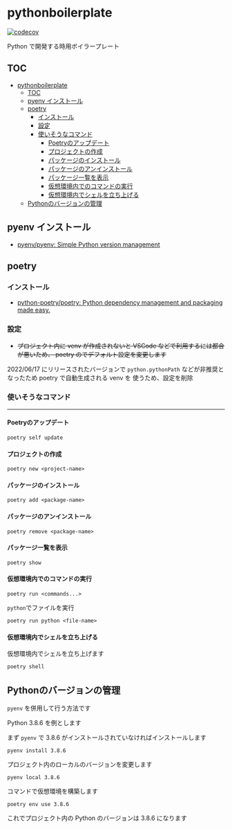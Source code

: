 # pythonboilerplate

[![codecov](https://codecov.io/gh/naa0yama/pythonboilerplate/branch/main/graph/badge.svg?token=D8YU7EYIYZ)](https://codecov.io/gh/naa0yama/pythonboilerplate)

Python で開発する時用ボイラープレート

## TOC

- [pythonboilerplate](#pythonboilerplate)
  - [TOC](#toc)
  - [pyenv インストール](#pyenv-インストール)
  - [poetry](#poetry)
    - [インストール](#インストール)
    - [設定](#設定)
    - [使いそうなコマンド](#使いそうなコマンド)
      - [Poetryのアップデート](#poetryのアップデート)
      - [プロジェクトの作成](#プロジェクトの作成)
      - [パッケージのインストール](#パッケージのインストール)
      - [パッケージのアンインストール](#パッケージのアンインストール)
      - [パッケージ一覧を表示](#パッケージ一覧を表示)
      - [仮想環境内でのコマンドの実行](#仮想環境内でのコマンドの実行)
      - [仮想環境内でシェルを立ち上げる](#仮想環境内でシェルを立ち上げる)
  - [Pythonのバージョンの管理](#pythonのバージョンの管理)


## pyenv インストール

* [pyenv/pyenv: Simple Python version management](https://github.com/pyenv/pyenv)


## poetry

### インストール

* [python\-poetry/poetry: Python dependency management and packaging made easy\.](https://github.com/python-poetry/poetry#installation)


### 設定

* ~~プロジェクト内に venv が作成されないと VSCode などで利用するには都合が悪いため、 poetry のでデフォルト設定を変更します~~

2022/06/17 にリリースされたバージョンで `python.pythonPath` などが非推奨となったため poetry で自動生成される venv を
使うため、設定を削除

### 使いそうなコマンド

---

#### Poetryのアップデート

```shell
poetry self update

```

#### プロジェクトの作成

```shell
poetry new <project-name>

```

#### パッケージのインストール

```shell
poetry add <package-name>

```

#### パッケージのアンインストール

```shell
poetry remove <package-name>

```

#### パッケージ一覧を表示

```shell
poetry show

```

#### 仮想環境内でのコマンドの実行

```shell
poetry run <commands...>

```

`python`でファイルを実行

```shell
poetry run python <file-name>

```

#### 仮想環境内でシェルを立ち上げる

仮想環境内でシェルを立ち上げます

```bash
poetry shell

```

## Pythonのバージョンの管理

`pyenv` を併用して行う方法です

Python 3.8.6 を例とします

まず `pyenv` で 3.8.6 がインストールされていなければインストールします

```shell
pyenv install 3.8.6

```

プロジェクト内のローカルのバージョンを変更します

```shell
pyenv local 3.8.6

```

コマンドで仮想環境を構築します

```shell
poetry env use 3.8.6

```

これでプロジェクト内の Python のバージョンは 3.8.6 になります
